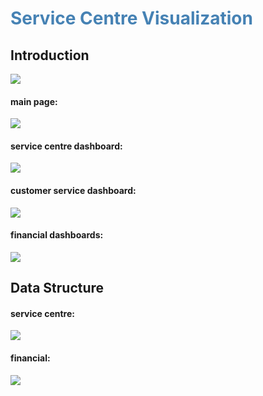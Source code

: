 # <font color="steelblue">Service Centre Visualization</font>
## Introduction
![](https://s1.ax1x.com/2022/09/22/xFD23F.md.png)
#### main page:
![](E:\Workspaces\PyCharm\Pictures\Service-Centre-Visualization\intro01.png)
#### service centre dashboard:
![](E:\Workspaces\PyCharm\Pictures\Service-Centre-Visualization\intro03.png)
#### customer service dashboard:
![](E:\Workspaces\PyCharm\Pictures\Service-Centre-Visualization\intro04.png)
#### financial dashboards:
![](E:\Workspaces\PyCharm\Pictures\Service-Centre-Visualization\intro05.png)
## Data Structure
#### service centre:
![](E:\Workspaces\PyCharm\Pictures\Service-Centre-Visualization\intro06.png)
#### financial:
![](E:\Workspaces\PyCharm\Pictures\Service-Centre-Visualization\intro07.png)